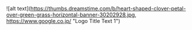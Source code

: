 

![alt text](https://thumbs.dreamstime.com/b/heart-shaped-clover-petal-over-green-grass-horizontal-banner-30202928.jpg, https://www.google.co.jp/
 "Logo Title Text 1")
